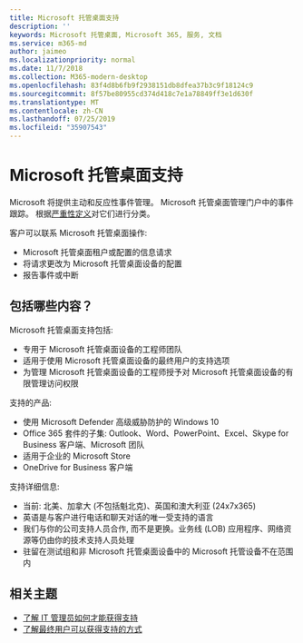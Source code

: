 ```yaml
---
title: Microsoft 托管桌面支持
description: ''
keywords: Microsoft 托管桌面, Microsoft 365, 服务, 文档
ms.service: m365-md
author: jaimeo
ms.localizationpriority: normal
ms.date: 11/7/2018
ms.collection: M365-modern-desktop
ms.openlocfilehash: 83f4d8b6fb9f2938151db8dfea37b3c9f18124c9
ms.sourcegitcommit: 8f57be80955cd374d418c7e1a78849ff3e1d630f
ms.translationtype: MT
ms.contentlocale: zh-CN
ms.lasthandoff: 07/25/2019
ms.locfileid: "35907543"
---
```

# <a name="support-for-microsoft-managed-desktop"></a>Microsoft 托管桌面支持

Microsoft 将提供主动和反应性事件管理。 Microsoft 托管桌面管理门户中的事件跟踪。 根据[严重性定义](../working-with-managed-desktop/admin-support.md#sev)对它们进行分类。

客户可以联系 Microsoft 托管桌面操作:
- Microsoft 托管桌面租户或配置的信息请求
- 将请求更改为 Microsoft 托管桌面设备的配置
- 报告事件或中断

## <a name="whats-included"></a>包括哪些内容？

Microsoft 托管桌面支持包括:

- 专用于 Microsoft 托管桌面设备的工程师团队
- 适用于使用 Microsoft 托管桌面设备的最终用户的支持选项
- 为管理 Microsoft 托管桌面设备的工程师授予对 Microsoft 托管桌面设备的有限管理访问权限 

支持的产品:

- 使用 Microsoft Defender 高级威胁防护的 Windows 10 
- Office 365 套件的子集: Outlook、Word、PowerPoint、Excel、Skype for Business 客户端、Microsoft 团队 
- 适用于企业的 Microsoft Store 
- OneDrive for Business 客户端 

支持详细信息:

- 当前: 北美、加拿大 (不包括魁北克)、英国和澳大利亚 (24x7x365) 
- 英语是与客户进行电话和聊天对话的唯一受支持的语言 
- 我们与你的公司支持人员合作, 而不是更换。业务线 (LOB) 应用程序、网络资源等仍由你的技术支持人员处理 
- 驻留在测试组和非 Microsoft 托管桌面设备中的 Microsoft 托管设备不在范围内 


## <a name="related-topics"></a>相关主题

- [了解 IT 管理员如何才能获得支持](../working-with-managed-desktop/admin-support.md)
- [了解最终用户可以获得支持的方式](../working-with-managed-desktop/end-user-support.md)
